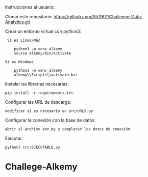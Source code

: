 Instrucciones al usuario:

Clonar este repositorio:
    https://github.com/Sik1901/Challenge-Data-Analytics.git
    
Crear un entorno virtual con python3:
    
     Si es Linux/Mac

        python3 -m venv alkemy
        source alkemy/bin/activate

    Si es Windows
    
        python3 -m venv alkemy
        alkemy\\Scripts\\activate.bat
    
Instalar las librerias necesarias:
    
    pip install -r requirements.txt

Configurar las URL de descarga: 
    
    modificar si es necesario en src/URLS.py
    
Configurar la conexión con la base de datos: 

    abrir el archivo env.py y completar los datos de conexión

Ejecutar:
    
    python3 src/EJECUTABLE.py
# Challege-Alkemy
